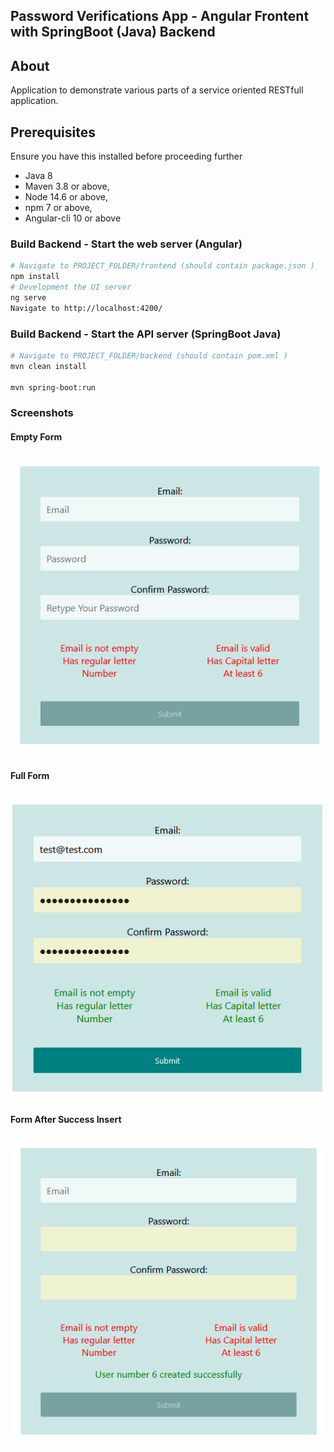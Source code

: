 ## Password Verifications App - Angular Frontent with SpringBoot (Java) Backend

## About
Application to demonstrate various parts of a service oriented RESTfull application. 

## Prerequisites
Ensure you have this installed before proceeding further
- Java 8
- Maven 3.8 or above, 
- Node 14.6 or above,  
- npm 7 or above,   
- Angular-cli 10 or above




### Build Backend - Start the web server (Angular)
```bash
# Navigate to PROJECT_FOLDER/frontend (should contain package.json )
npm install
# Development the UI server
ng serve
Navigate to http://localhost:4200/
```

### Build Backend - Start the API server (SpringBoot Java)
```bash
# Navigate to PROJECT_FOLDER/backend (should contain pom.xml )
mvn clean install

mvn spring-boot:run
```



### Screenshots
#### Empty Form
![Dashboard](https://github.com/BuskilaOfer/PasswordVerificationsApp/blob/main/screenshots/Empty%20Form.png?raw=true)
---
#### Full Form
![Dashboard](https://github.com/BuskilaOfer/PasswordVerificationsApp/blob/main/screenshots/Full%20Form.png?raw=true)
---
#### Form After Success Insert
![Dashboard](https://github.com/BuskilaOfer/PasswordVerificationsApp/blob/main/screenshots/Form%20After%20Success%20Insert.png?raw=true)
---

